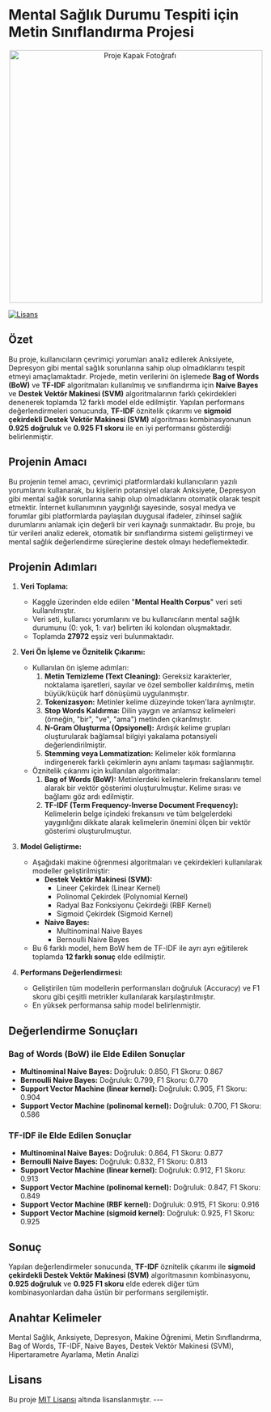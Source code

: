 # Mental Sağlık Durumu Tespiti için Metin Sınıflandırma Projesi
<p align="center">
  <img src="mental_health.png" alt="Proje Kapak Fotoğrafı" width="500">
</p>

[![Lisans](https://img.shields.io/badge/License-MIT-yellow.svg)](https://opensource.org/licenses/MIT) 
## Özet

Bu proje, kullanıcıların çevrimiçi yorumları analiz edilerek Anksiyete, Depresyon gibi mental sağlık sorunlarına sahip olup olmadıklarını tespit etmeyi amaçlamaktadır. Projede, metin verilerini ön işlemede **Bag of Words (BoW)** ve **TF-IDF** algoritmaları kullanılmış ve sınıflandırma için **Naive Bayes** ve **Destek Vektör Makinesi (SVM)** algoritmalarının farklı çekirdekleri denenerek toplamda 12 farklı model elde edilmiştir. Yapılan performans değerlendirmeleri sonucunda, **TF-IDF** öznitelik çıkarımı ve **sigmoid çekirdekli Destek Vektör Makinesi (SVM)** algoritması kombinasyonunun **0.925 doğruluk** ve **0.925 F1 skoru** ile en iyi performansı gösterdiği belirlenmiştir.

## Projenin Amacı

Bu projenin temel amacı, çevrimiçi platformlardaki kullanıcıların yazılı yorumlarını kullanarak, bu kişilerin potansiyel olarak Anksiyete, Depresyon gibi mental sağlık sorunlarına sahip olup olmadıklarını otomatik olarak tespit etmektir. İnternet kullanımının yaygınlığı sayesinde, sosyal medya ve forumlar gibi platformlarda paylaşılan duygusal ifadeler, zihinsel sağlık durumlarını anlamak için değerli bir veri kaynağı sunmaktadır. Bu proje, bu tür verileri analiz ederek, otomatik bir sınıflandırma sistemi geliştirmeyi ve mental sağlık değerlendirme süreçlerine destek olmayı hedeflemektedir.

## Projenin Adımları

1.  **Veri Toplama:**
    * Kaggle üzerinden elde edilen "**Mental Health Corpus**" veri seti kullanılmıştır.
    * Veri seti, kullanıcı yorumlarını ve bu kullanıcıların mental sağlık durumunu (0: yok, 1: var) belirten iki kolondan oluşmaktadır.
    * Toplamda **27972** eşsiz veri bulunmaktadır.

2.  **Veri Ön İşleme ve Öznitelik Çıkarımı:**
    * Kullanılan ön işleme adımları:
        1.  **Metin Temizleme (Text Cleaning):** Gereksiz karakterler, noktalama işaretleri, sayılar ve özel semboller kaldırılmış, metin büyük/küçük harf dönüşümü uygulanmıştır.
        2.  **Tokenizasyon:** Metinler kelime düzeyinde token'lara ayrılmıştır.
        3.  **Stop Words Kaldırma:** Dilin yaygın ve anlamsız kelimeleri (örneğin, "bir", "ve", "ama") metinden çıkarılmıştır.
        4.  **N-Gram Oluşturma (Opsiyonel):** Ardışık kelime grupları oluşturularak bağlamsal bilgiyi yakalama potansiyeli değerlendirilmiştir.
        5.  **Stemming veya Lemmatization:** Kelimeler kök formlarına indirgenerek farklı çekimlerin aynı anlamı taşıması sağlanmıştır.
    * Öznitelik çıkarımı için kullanılan algoritmalar:
        1.  **Bag of Words (BoW):** Metinlerdeki kelimelerin frekanslarını temel alarak bir vektör gösterimi oluşturulmuştur. Kelime sırası ve bağlamı göz ardı edilmiştir.
        2.  **TF-IDF (Term Frequency-Inverse Document Frequency):** Kelimelerin belge içindeki frekansını ve tüm belgelerdeki yaygınlığını dikkate alarak kelimelerin önemini ölçen bir vektör gösterimi oluşturulmuştur.

3.  **Model Geliştirme:**
    * Aşağıdaki makine öğrenmesi algoritmaları ve çekirdekleri kullanılarak modeller geliştirilmiştir:
        * **Destek Vektör Makinesi (SVM):**
            * Lineer Çekirdek (Linear Kernel)
            * Polinomal Çekirdek (Polynomial Kernel)
            * Radyal Baz Fonksiyonu Çekirdeği (RBF Kernel)
            * Sigmoid Çekirdek (Sigmoid Kernel)
        * **Naive Bayes:**
            * Multinominal Naive Bayes
            * Bernoulli Naive Bayes
    * Bu 6 farklı model, hem BoW hem de TF-IDF ile ayrı ayrı eğitilerek toplamda **12 farklı sonuç** elde edilmiştir.

4.  **Performans Değerlendirmesi:**
    * Geliştirilen tüm modellerin performansları doğruluk (Accuracy) ve F1 skoru gibi çeşitli metrikler kullanılarak karşılaştırılmıştır.
    * En yüksek performansa sahip model belirlenmiştir.

## Değerlendirme Sonuçları

### Bag of Words (BoW) ile Elde Edilen Sonuçlar


* **Multinominal Naive Bayes:** Doğruluk: 0.850, F1 Skoru: 0.867
* **Bernoulli Naive Bayes:** Doğruluk: 0.799, F1 Skoru: 0.770
* **Support Vector Machine (linear kernel):** Doğruluk: 0.905, F1 Skoru: 0.904
* **Support Vector Machine (polinomal kernel):** Doğruluk: 0.700, F1 Skoru: 0.586

### TF-IDF ile Elde Edilen Sonuçlar


* **Multinominal Naive Bayes:** Doğruluk: 0.864, F1 Skoru: 0.877
* **Bernoulli Naive Bayes:** Doğruluk: 0.832, F1 Skoru: 0.813
* **Support Vector Machine (linear kernel):** Doğruluk: 0.912, F1 Skoru: 0.913
* **Support Vector Machine (polinomal kernel):** Doğruluk: 0.847, F1 Skoru: 0.849
* **Support Vector Machine (RBF kernel):** Doğruluk: 0.915, F1 Skoru: 0.916
* **Support Vector Machine (sigmoid kernel):** Doğruluk: 0.925, F1 Skoru: 0.925

## Sonuç

Yapılan değerlendirmeler sonucunda, **TF-IDF** öznitelik çıkarımı ile **sigmoid çekirdekli Destek Vektör Makinesi (SVM)** algoritmasının kombinasyonu, **0.925 doğruluk** ve **0.925 F1 skoru** elde ederek diğer tüm kombinasyonlardan daha üstün bir performans sergilemiştir.

## Anahtar Kelimeler

Mental Sağlık, Anksiyete, Depresyon, Makine Öğrenimi, Metin Sınıflandırma, Bag of Words, TF-IDF, Naive Bayes, Destek Vektör Makinesi (SVM), Hipertarametre Ayarlama, Metin Analizi

## Lisans

Bu proje [MIT Lisansı](https://opensource.org/licenses/MIT) altında lisanslanmıştır. ---
